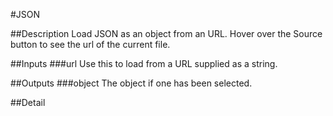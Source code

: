 #JSON

##Description
Load JSON as an object from an URL. Hover over the Source button to see the url of the current file.

##Inputs
###url
Use this to load from a URL supplied as a string.

##Outputs
###object
The object if one has been selected.

##Detail

